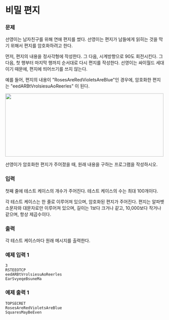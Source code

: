 # 비밀 편지 
### 문제 

선영이는 남자친구를 위해 연애 편지를 썼다. 선영이는 편지가 남들에게 읽히는 것을 막기 위해서 편지를 암호화하려고 한다.

먼저, 편지의 내용을 정사각형에 작성한다. 그 다음, 시계방향으로 90도 회전시킨다. 그 다음, 첫 행부터 마지막 행까지 순서대로 다시 편지를 작성한다. 선영이는 싸이월드 세대이기 때문에, 편지에 띄어쓰기를 쓰지 않는다.

예를 들어, 편지의 내용이 "RosesAreRedVioletsAreBlue"인 경우에, 암호화한 편지는 "eedARBtVrolsiesuAoReerles" 이 된다.

<img src="https://www.acmicpc.net/upload/images/encode.png"  width="500" height="200"/>

선영이가 암호화한 편지가 주어졌을 때, 원래 내용을 구하는 프로그램을 작성하시오.

### 입력

첫째 줄에 테스트 케이스의 개수가 주어진다. 테스트 케이스의 수는 최대 100개이다.

각 테스트 케이스는 한 줄로 이루어져 있으며, 암호화된 편지가 주어진다. 편지는 알파벳 소문자와 대문자로만 이루어져 있으며, 길이는 1보다 크거나 같고, 10,000보다 작거나 같으며, 항상 제곱수이다.

### 출력

각 테스트 케이스마다 원래 메시지를 출력한다.

### 예제 입력 1

~~~
3
RSTEEOTCP
eedARBtVrolsiesuAoReerles
EarSvyeqeBsuneMa
~~~

### 예제 출력 1

~~~
TOPSECRET
RosesAreRedVioletsAreBlue
SquaresMayBeEven
~~~
